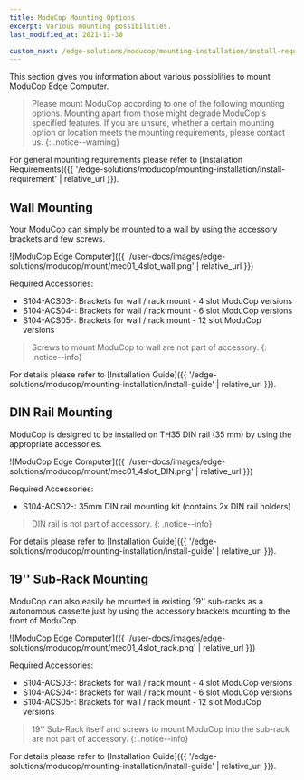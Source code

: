 ```yaml
---
title: ModuCop Mounting Options
excerpt: Various mounting possibilities.
last_modified_at: 2021-11-30

custom_next: /edge-solutions/moducop/mounting-installation/install-requirement/
---
```



This section gives you information about various possiblities to mount ModuCop Edge Computer. 

> Please mount ModuCop according to one of the following mounting options. Mounting apart from those might degrade ModuCop's specified features. If you are unsure, whether a certain mounting option or location meets the mounting requirements, please contact us.
{: .notice--warning}
 

For general mounting requirements please refer to [Installation Requirements]({{ '/edge-solutions/moducop/mounting-installation/install-requirement' | relative_url }}).

## Wall Mounting
Your ModuCop can simply be mounted to a wall by using the accessory brackets and few screws. 

![ModuCop Edge Computer]({{ '/user-docs/images/edge-solutions/moducop/mount/mec01_4slot_wall.png' | relative_url }})

Required Accessories:
* S104-ACS03-:  Brackets for wall / rack mount - 4 slot ModuCop versions
* S104-ACS04-:  Brackets for wall / rack mount - 6 slot ModuCop versions
* S104-ACS05-:  Brackets for wall / rack mount - 12 slot ModuCop versions

> Screws to mount ModuCop to wall are not part of accessory. 
{: .notice--info}

For details please refer to [Installation Guide]({{ '/edge-solutions/moducop/mounting-installation/install-guide' | relative_url }}).

## DIN Rail Mounting
ModuCop is designed to be installed on TH35 DIN rail (35 mm) by using the appropriate accessories.

![ModuCop Edge Computer]({{ '/user-docs/images/edge-solutions/moducop/mount/mec01_4slot_DIN.png' | relative_url }})

Required Accessories:
* S104-ACS02-:    35mm DIN rail mounting kit (contains 2x DIN rail holders)

> DIN rail is not part of accessory. 
{: .notice--info}

For details please refer to [Installation Guide]({{ '/edge-solutions/moducop/mounting-installation/install-guide' | relative_url }}).

## 19'' Sub-Rack Mounting

ModuCop can also easily be mounted in existing 19'' sub-racks as a autonomous cassette just by using the accessory brackets mounting to the front of ModuCop. 

![ModuCop Edge Computer]({{ '/user-docs/images/edge-solutions/moducop/mount/mec01_4slot_rack.png' | relative_url }})

Required Accessories:
* S104-ACS03-:  Brackets for wall / rack mount - 4 slot ModuCop versions
* S104-ACS04-:  Brackets for wall / rack mount - 6 slot ModuCop versions
* S104-ACS05-:  Brackets for wall / rack mount - 12 slot ModuCop versions

> 19'' Sub-Rack itself and screws to mount ModuCop into the sub-rack are not part of accessory.
{: .notice--info}

For details please refer to [Installation Guide]({{ '/edge-solutions/moducop/mounting-installation/install-guide' | relative_url }}).





